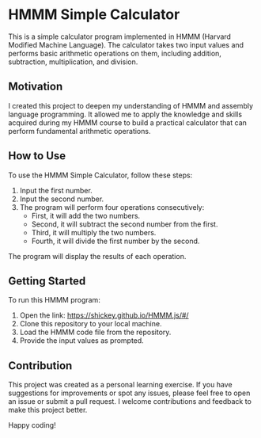 # HMMM Simple Calculator

This is a simple calculator program implemented in HMMM (Harvard Modified Machine Language). The calculator takes two input values and performs basic arithmetic operations on them, including addition, subtraction, multiplication, and division.

## Motivation

I created this project to deepen my understanding of HMMM and assembly language programming. It allowed me to apply the knowledge and skills acquired during my HMMM course to build a practical calculator that can perform fundamental arithmetic operations.

## How to Use

To use the HMMM Simple Calculator, follow these steps:

1. Input the first number.
2. Input the second number.
3. The program will perform four operations consecutively:
   - First, it will add the two numbers.
   - Second, it will subtract the second number from the first.
   - Third, it will multiply the two numbers.
   - Fourth, it will divide the first number by the second.

The program will display the results of each operation.

## Getting Started

To run this HMMM program:

1. Open the link: https://shickey.github.io/HMMM.js/#/
2. Clone this repository to your local machine.
3. Load the HMMM code file from the repository.
4. Provide the input values as prompted.

## Contribution

This project was created as a personal learning exercise. If you have suggestions for improvements or spot any issues, please feel free to open an issue or submit a pull request. I welcome contributions and feedback to make this project better.

Happy coding!
